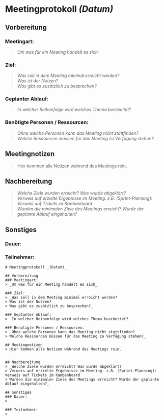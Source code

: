 # Meetingprotokoll _(Datum)_

## Vorbereitung
### Meetingart:
> _Um was für ein Meeting handelt es sich_

### Ziel:
> _Was soll in dem Meeting minimal erreicht werden?  
> Was ist der Nutzen?  
> Was gibt es zusätzlich zu besprechen?_  

### Geplanter Ablauf:  
> _In welcher Reihenfolge wird welches Thema bearbeitet?_  

### Benötigte Personen / Ressourcen:  
> _Ohne welche Personen kann das Meeting nicht stattfinden?  
> Welche Ressourcen müssen für das Meeting zu Verfügung stehen?_

## Meetingnotizen
> Hier kommen alle Notizen während des Meetings rein.  


## Nachbereitung  
> _Welche Ziele wurden erreicht? Was wurde abgeklärt?  
> Verweis auf erzielte Ergebnisse im Meeting. z.B. (Sprint-Planning): Verweis auf Tickets im Kanbanboard  
> Wurden die minimalen Ziele des Meetings erreicht? Wurde der geplante Ablauf eingehalten?_  

## Sonstiges
### Dauer:  
>

### Teilnehmer:  

```
# Meetingprotokoll _(Datum)_

## Vorbereitung
### Meetingart:
> _Um was für ein Meeting handelt es sich_

### Ziel:
> _Was soll in dem Meeting minimal erreicht werden?  
> Was ist der Nutzen?  
> Was gibt es zusätzlich zu besprechen?_  

### Geplanter Ablauf:  
> _In welcher Reihenfolge wird welches Thema bearbeitet?_  

### Benötigte Personen / Ressourcen:  
> _Ohne welche Personen kann das Meeting nicht stattfinden?  
> Welche Ressourcen müssen für das Meeting zu Verfügung stehen?_

## Meetingnotizen
> Hier kommen alle Notizen während des Meetings rein.  


## Nachbereitung  
> _Welche Ziele wurden erreicht? Was wurde abgeklärt?  
> Verweis auf erzielte Ergebnisse im Meeting. z.B. (Sprint-Planning): Verweis auf Tickets im Kanbanboard  
> Wurden die minimalen Ziele des Meetings erreicht? Wurde der geplante Ablauf eingehalten?_  

## Sonstiges
### Dauer:  
>

### Teilnehmer:  
>
```
